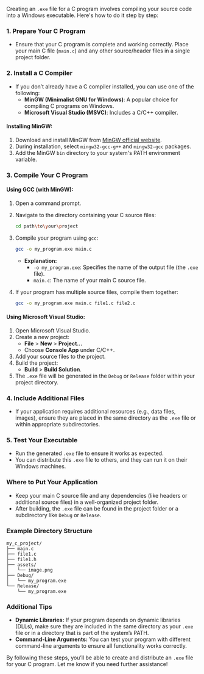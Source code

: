 Creating an `.exe` file for a C program involves compiling your source code into a Windows executable. Here's how to do it step by step:

### 1. **Prepare Your C Program**
   - Ensure that your C program is complete and working correctly. Place your main C file (`main.c`) and any other source/header files in a single project folder.

### 2. **Install a C Compiler**
   - If you don’t already have a C compiler installed, you can use one of the following:
     - **MinGW (Minimalist GNU for Windows)**: A popular choice for compiling C programs on Windows.
     - **Microsoft Visual Studio (MSVC)**: Includes a C/C++ compiler.

#### **Installing MinGW:**
1. Download and install MinGW from [MinGW official website](https://osdn.net/projects/mingw/releases/).
2. During installation, select `mingw32-gcc-g++` and `mingw32-gcc` packages.
3. Add the MinGW `bin` directory to your system's PATH environment variable.

### 3. **Compile Your C Program**

#### **Using GCC (with MinGW):**
1. Open a command prompt.
2. Navigate to the directory containing your C source files:
   ```bash
   cd path\to\your\project
   ```
3. Compile your program using `gcc`:
   ```bash
   gcc -o my_program.exe main.c
   ```
   - **Explanation:**
     - `-o my_program.exe`: Specifies the name of the output file (the `.exe` file).
     - `main.c`: The name of your main C source file.

4. If your program has multiple source files, compile them together:
   ```bash
   gcc -o my_program.exe main.c file1.c file2.c
   ```

#### **Using Microsoft Visual Studio:**
1. Open Microsoft Visual Studio.
2. Create a new project:
   - **File** > **New** > **Project...**
   - Choose **Console App** under C/C++.
3. Add your source files to the project.
4. Build the project:
   - **Build** > **Build Solution**.
5. The `.exe` file will be generated in the `Debug` or `Release` folder within your project directory.

### 4. **Include Additional Files**
   - If your application requires additional resources (e.g., data files, images), ensure they are placed in the same directory as the `.exe` file or within appropriate subdirectories.

### 5. **Test Your Executable**
   - Run the generated `.exe` file to ensure it works as expected.
   - You can distribute this `.exe` file to others, and they can run it on their Windows machines.

### **Where to Put Your Application**
   - Keep your main C source file and any dependencies (like headers or additional source files) in a well-organized project folder.
   - After building, the `.exe` file can be found in the project folder or a subdirectory like `Debug` or `Release`.

### **Example Directory Structure**
   ```
   my_c_project/
   ├── main.c
   ├── file1.c
   ├── file1.h
   ├── assets/
   │   └── image.png
   ├── Debug/
   │   └── my_program.exe
   └── Release/
       └── my_program.exe
   ```

### **Additional Tips**
- **Dynamic Libraries:** If your program depends on dynamic libraries (DLLs), make sure they are included in the same directory as your `.exe` file or in a directory that is part of the system’s PATH.
- **Command-Line Arguments:** You can test your program with different command-line arguments to ensure all functionality works correctly.

By following these steps, you’ll be able to create and distribute an `.exe` file for your C program. Let me know if you need further assistance!